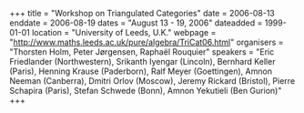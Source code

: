 +++
title = "Workshop on Triangulated Categories"
date = 2006-08-13
enddate = 2006-08-19
dates = "August 13 - 19, 2006"
dateadded = 1999-01-01
location = "University of Leeds, U.K."
webpage = "http://www.maths.leeds.ac.uk/pure/algebra/TriCat06.html"
organisers = "Thorsten Holm, Peter Jørgensen, Raphaël Rouquier"
speakers = "Eric Friedlander (Northwestern), Srikanth Iyengar (Lincoln), Bernhard Keller (Paris), Henning Krause (Paderborn), Ralf Meyer (Goettingen), Amnon Neeman (Canberra), Dmitri Orlov (Moscow), Jeremy Rickard (Bristol), Pierre Schapira (Paris), Stefan Schwede (Bonn), Amnon Yekutieli (Ben Gurion)"
+++
